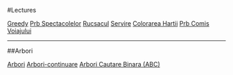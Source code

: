 #Lectures

[Greedy](/school/greedy.html)
[Prb Spectacolelor](/school/spectacole.html)
[Rucsacul](/school/rucsacul.html)
[Servire](/school/servire.html)
[Colorarea Hartii](/school/colorareaHartii.html)
[Prb Comis Voiajului](/school/comisVoiajorului.html)

-----------

##Arbori

[Arbori](/school/arbori.html)
[Arbori-continuare](/school/arboriBinariApl.html)
[Arbori Cautare Binara (ABC)](/school/arboriCautareBinara.html)

